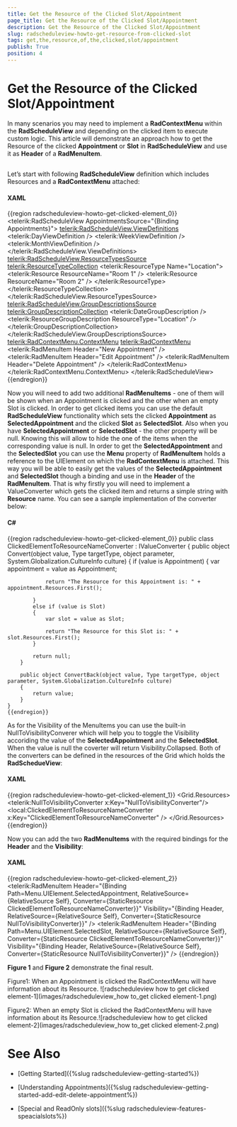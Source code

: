 ```yaml
---
title: Get the Resource of the Clicked Slot/Appointment
page_title: Get the Resource of the Clicked Slot/Appointment
description: Get the Resource of the Clicked Slot/Appointment
slug: radscheduleview-howto-get-resource-from-clicked-slot
tags: get,the,resource,of,the,clicked,slot/appointment
publish: True
position: 4
---
```


# Get the Resource of the Clicked Slot/Appointment



In many scenarios you may need to implement a __RadContextMenu__ within the __RadScheduleView__ and depending on the clicked item to execute custom logic.
        This article will demonstrate an approach how to get the Resource of the clicked __Appointment__ or __Slot__ in __RadScheduleView__
        and use it as __Header__ of a __RadMenuItem__.
      

## 

Let’s start with following __RadScheduleView__ definition which includes Resources and a __RadContextMenu__ attached:
        

#### __XAML__

{{region radscheduleview-howto-get-clicked-element_0}}
	<telerik:RadScheduleView AppointmentsSource="{Binding Appointments}">
	    <telerik:RadScheduleView.ViewDefinitions>
	        <telerik:DayViewDefinition />
	        <telerik:WeekViewDefinition />
	        <telerik:MonthViewDefinition />
	    </telerik:RadScheduleView.ViewDefinitions>
	    <telerik:RadScheduleView.ResourceTypesSource>
	        <telerik:ResourceTypeCollection>
	            <telerik:ResourceType Name="Location">
	                <telerik:Resource ResourceName="Room 1" />
	                <telerik:Resource ResourceName="Room 2" />
	            </telerik:ResourceType>
	        </telerik:ResourceTypeCollection>
	    </telerik:RadScheduleView.ResourceTypesSource>
	    <telerik:RadScheduleView.GroupDescriptionsSource>
	        <telerik:GroupDescriptionCollection>
	            <telerik:DateGroupDescription />
	            <telerik:ResourceGroupDescription ResourceType="Location" />
	        </telerik:GroupDescriptionCollection>
	    </telerik:RadScheduleView.GroupDescriptionsSource>
	    <telerik:RadContextMenu.ContextMenu>
	        <telerik:RadContextMenu>
	            <telerik:RadMenuItem Header="New Appointment" />
	            <telerik:RadMenuItem Header="Edit Appointment" />
	            <telerik:RadMenuItem Header="Delete Appointment" />
	        </telerik:RadContextMenu>
	    </telerik:RadContextMenu.ContextMenu>
	</telerik:RadScheduleView>
	{{endregion}}



Now you will need to add two additional __RadMenuItems__ - one of them will be shown when an Appointment is clicked and the other when an empty Slot 
          is clicked. In order to get clicked items you can use the default __RadScheduleView__ functionality which sets the clicked __Appointment__ 
          as __SelectedAppointment__ and the clicked __Slot__ as __SelectedSlot__. Also when you have __SelectedAppointment__
          or __SelectedSlot__ - the other property will be null. Knowing this will allow to hide the one of the items when the corresponding value is null.
          In order to get the __SelectedAppointment__ and the __SelectedSlot__ you can use the __Menu__ property of 
          __RadMenuItem__ holds a reference to the UIElement on which the __RadContextMenu__ is attached. This way you will be able to easily get the values of the
          __SelectedAppointment__ and __SelectedSlot__ though a binding and use in the __Header__ of the __RadMenuItem__.
          That is why firstly you will need to implement a ValueConverter which gets the clicked item and returns a simple string with __Resource__ name. You can see a sample implementation
          of the converter below:
        

#### __C#__

{{region radscheduleview-howto-get-clicked-element_0}}
	public class ClickedElementToResourceNameConverter : IValueConverter
	{
	    public object Convert(object value, Type targetType, object parameter, System.Globalization.CultureInfo culture)
	    {
	        if (value is Appointment)
	        {
	            var appointment = value as Appointment;
	
	            return "The Resource for this Appointment is: " + appointment.Resources.First();
	
	        }
	        else if (value is Slot)
	        {
	            var slot = value as Slot;
	
	            return "The Resource for this Slot is: " + slot.Resources.First();
	        }
	
	        return null;
	    }
	
	    public object ConvertBack(object value, Type targetType, object parameter, System.Globalization.CultureInfo culture)
	    {
	        return value;
	    }
	}
	{{endregion}}



As for the Visibility of the MenuItems you can use the built-in NullToVisibilityConverer which will help you to toggle the Visibility accoriding the value of the
          __SelectedAppointment__ and the __SelectedSlot__. When the value is null the coverter will return Visibility.Collapsed.
          Both of the converters can be defined in the resources of the Grid which holds the __RadSchedueView__:
        

#### __XAML__

{{region radscheduleview-howto-get-clicked-element_1}}
	<Grid.Resources>
	    <telerik:NullToVisibilityConverter x:Key="NullToVisibilityConverter"/>
	    <local:ClickedElementToResourceNameConverter x:Key="ClickedElementToResourceNameConverter" />
	</Grid.Resources>
	{{endregion}}



Now you can add the two __RadMenuItems__ with the required bindings for the __Header__ and the __Visibility__:
        

#### __XAML__

{{region radscheduleview-howto-get-clicked-element_2}}
	<telerik:RadMenuItem
	        Header="{Binding Path=Menu.UIElement.SelectedAppointment, RelativeSource={RelativeSource Self}, Converter={StaticResource ClickedElementToResourceNameConverter}}" 
	        Visibility="{Binding Header, RelativeSource={RelativeSource Self}, Converter={StaticResource NullToVisibilityConverter}}" />
	<telerik:RadMenuItem 
	        Header="{Binding Path=Menu.UIElement.SelectedSlot, RelativeSource={RelativeSource Self}, Converter={StaticResource ClickedElementToResourceNameConverter}}" 
	        Visibility="{Binding Header, RelativeSource={RelativeSource Self}, Converter={StaticResource NullToVisibilityConverter}}" />
	{{endregion}}



__Figure 1__ and __Figure 2__ demonstrate the final result. 
        

Figure1: When an Appointment is clicked the RadContextMenu will have information about its Resource. ![radscheduleview how to get clicked element-1](images/radscheduleview_how to_get clicked element-1.png)

Figure2: When an empty Slot is clicked the RadContextMenu will have information about its Resource.![radscheduleview how to get clicked element-2](images/radscheduleview_how to_get clicked element-2.png)

# See Also

 * [Getting Started]({%slug radscheduleview-getting-started%})

 * [Understanding Appointments]({%slug radscheduleview-getting-started-add-edit-delete-appointment%})

 * [Special and ReadOnly slots]({%slug radscheduleview-features-speacialslots%})

